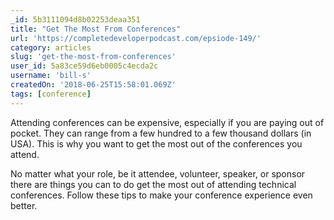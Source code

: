 ```yaml
---
_id: 5b3111094d8b02253deaa351
title: "Get The Most From Conferences"
url: 'https://completedeveloperpodcast.com/epsiode-149/'
category: articles
slug: 'get-the-most-from-conferences'
user_id: 5a83ce59d6eb0005c4ecda2c
username: 'bill-s'
createdOn: '2018-06-25T15:58:01.069Z'
tags: [conference]
---
```


Attending conferences can be expensive, especially if you are paying out of pocket. They can range from a few hundred to a few thousand dollars (in USA). This is why you want to get the most out of the conferences you attend.

No matter what your role, be it attendee, volunteer, speaker, or sponsor there are things you can to do get the most out of attending technical conferences. Follow these tips to make your conference experience even better.
